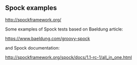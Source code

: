 ## Spock examples

http://spockframework.org/


Some examples of Spock tests based on Baeldung article:

https://www.baeldung.com/groovy-spock

and Spock documentation:

http://spockframework.org/spock/docs/1.1-rc-1/all_in_one.html

